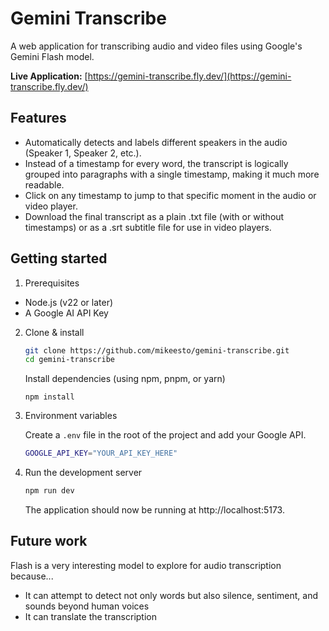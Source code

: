 # Gemini Transcribe

A web application for transcribing audio and video files using Google's Gemini Flash model.

**Live Application:** [https://gemini-transcribe.fly.dev/](https://gemini-transcribe.fly.dev/)

## Features

- Automatically detects and labels different speakers in the audio (Speaker 1, Speaker 2, etc.).
- Instead of a timestamp for every word, the transcript is logically grouped into paragraphs with a single timestamp, making it much more readable.
- Click on any timestamp to jump to that specific moment in the audio or video player.
- Download the final transcript as a plain .txt file (with or without timestamps) or as a .srt subtitle file for use in video players.

## Getting started

1. Prerequisites

- Node.js (v22 or later)
- A Google AI API Key

2.  Clone & install

    ```bash
    git clone https://github.com/mikeesto/gemini-transcribe.git
    cd gemini-transcribe
    ```

    Install dependencies (using npm, pnpm, or yarn)

    ```
    npm install
    ```

3.  Environment variables

    Create a `.env` file in the root of the project and add your Google API.

    ```bash
    GOOGLE_API_KEY="YOUR_API_KEY_HERE"
    ```

4.  Run the development server

    ```bash
    npm run dev
    ```

    The application should now be running at http://localhost:5173.

## Future work

Flash is a very interesting model to explore for audio transcription because...

- It can attempt to detect not only words but also silence, sentiment, and sounds beyond human voices
- It can translate the transcription
